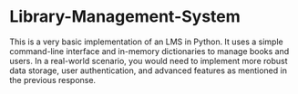 # Library-Management-System
This is a very basic implementation of an LMS in Python. It uses a simple command-line interface and in-memory dictionaries to manage books and users. In a real-world scenario, you would need to implement more robust data storage, user authentication, and advanced features as mentioned in the previous response.
